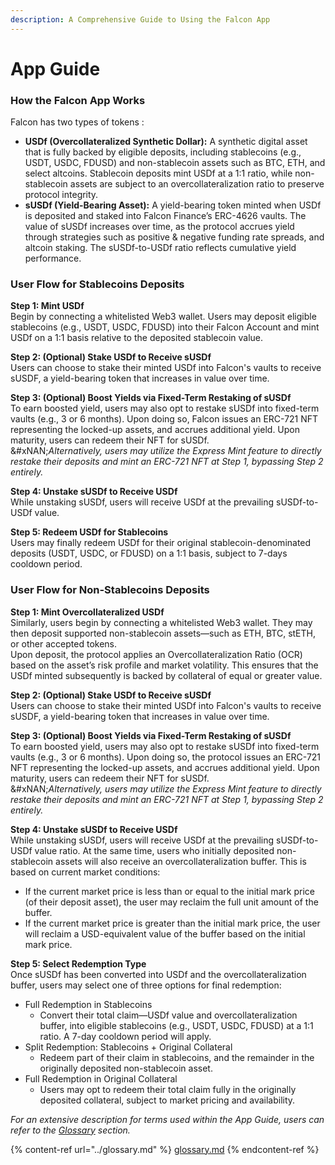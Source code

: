 ```yaml
---
description: A Comprehensive Guide to Using the Falcon App
---
```


# App Guide

### **How the Falcon App Works**

Falcon has two types of tokens :

* **USDf (Overcollateralized Synthetic Dollar):** A synthetic digital asset that is fully backed by eligible deposits, including stablecoins (e.g., USDT, USDC, FDUSD) and non-stablecoin assets such as BTC, ETH, and select altcoins. Stablecoin deposits mint USDf at a 1:1 ratio, while non-stablecoin assets are subject to an overcollateralization ratio to preserve protocol integrity.
* **sUSDf (Yield-Bearing Asset):** A yield-bearing token minted when USDf is deposited and staked into Falcon Finance’s ERC-4626 vaults. The value of sUSDf increases over time, as the protocol accrues yield through strategies such as positive & negative funding rate spreads, and altcoin staking. The sUSDf-to-USDf ratio reflects cumulative yield performance.

### **User Flow for Stablecoins Deposits**

**Step 1: Mint USDf**\
Begin by connecting a whitelisted Web3 wallet. Users may deposit eligible stablecoins (e.g., USDT, USDC, FDUSD) into their Falcon Account and mint USDf on a 1:1 basis relative to the deposited stablecoin value.

**Step 2: (Optional) Stake USDf to Receive sUSDf**\
Users can choose to stake their minted USDf into Falcon's vaults to receive sUSDF, a yield-bearing token that increases in value over time.

**Step 3: (Optional) Boost Yields via Fixed-Term Restaking of sUSDf**\
To earn boosted yield, users may also opt to restake sUSDf into fixed-term vaults (e.g., 3 or 6 months). Upon doing so, Falcon issues an ERC-721 NFT representing the locked-up assets, and accrues additional yield. Upon maturity, users can redeem their NFT for sUSDf.\
&#xNAN;_&#x41;lternatively, users may utilize the Express Mint feature to directly restake their deposits and mint an ERC-721 NFT at Step 1, bypassing Step 2 entirely._&#x20;

**Step 4: Unstake sUSDf to Receive USDf**\
While unstaking sUSDf, users will receive USDf at the prevailing sUSDf-to-USDf value.&#x20;

**Step 5: Redeem USDf for Stablecoins**\
Users may finally redeem USDf for their original stablecoin-denominated deposits (USDT, USDC, or FDUSD) on a 1:1 basis, subject to 7-days cooldown period.

### **User Flow for Non-Stablecoins Deposits**

**Step 1: Mint Overcollateralized USDf**\
Similarly, users begin by connecting a whitelisted Web3 wallet. They may then deposit supported non-stablecoin assets—such as ETH, BTC, stETH, or other accepted tokens.\
Upon deposit, the protocol applies an Overcollateralization Ratio (OCR) based on the asset’s risk profile and market volatility. This ensures that the USDf minted subsequently is backed by collateral of equal or greater value.

**Step 2: (Optional) Stake USDf to Receive sUSDf**\
Users can choose to stake their minted USDf into Falcon's vaults to receive sUSDF, a yield-bearing token that increases in value over time.

**Step 3: (Optional) Boost Yields via Fixed-Term Restaking of sUSDf**\
To earn boosted yield, users may also opt to restake sUSDf into fixed-term vaults (e.g., 3 or 6 months). Upon doing so, the protocol issues an ERC-721 NFT representing the locked-up assets, and accrues additional yield. Upon maturity, users can redeem their NFT for sUSDf.\
&#xNAN;_&#x41;lternatively, users may utilize the Express Mint feature to directly restake their deposits and mint an ERC-721 NFT at Step 1, bypassing Step 2 entirely._

**Step 4: Unstake sUSDf to Receive USDf**\
While unstaking sUSDf, users will receive USDf at the prevailing sUSDf-to-USDf value ratio. At the same time, users who initially deposited non-stablecoin assets will also receive an overcollateralization buffer. This is based on current market conditions:

* If the current market price is less than or equal to the initial mark price (of their deposit asset), the user may reclaim the full unit amount of the buffer.
* If the current market price is greater than the initial mark price, the user will reclaim a USD-equivalent value of the buffer based on the initial mark price.

**Step 5: Select Redemption Type** \
Once sUSDf has been converted into USDf and the overcollateralization buffer, users may select one of three options for final redemption:

* Full Redemption in Stablecoins
  * Convert their total claim—USDf value and overcollateralization buffer, into eligible stablecoins (e.g., USDT, USDC, FDUSD) at a 1:1 ratio. A 7-day cooldown period will apply.
* Split Redemption: Stablecoins + Original Collateral
  * Redeem part of their claim in stablecoins, and the remainder in the originally deposited non-stablecoin asset.
* Full Redemption in Original Collateral
  * Users may opt to redeem their total claim fully in the originally deposited collateral, subject to market pricing and availability.

_For an extensive description for terms used within the App Guide, users can refer to the_ [_Glossary_](../glossary.md) _section._

{% content-ref url="../glossary.md" %}
[glossary.md](../glossary.md)
{% endcontent-ref %}
